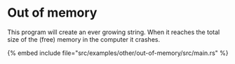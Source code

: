 # Out of memory

This program will create an ever growing string. When it reaches the total size of the (free) memory in the computer it crashes.

{% embed include file="src/examples/other/out-of-memory/src/main.rs" %}



